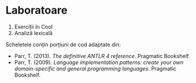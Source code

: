 # Laboratoare

1. Exerciții în Cool
2. Analiză lexicală

Scheletele conțin porțiuni de cod adaptate din:

- Parr, T. (2013). *The definitive ANTLR 4 reference*. Pragmatic Bookshelf.
- Parr, T. (2009). *Language implementation patterns:
create your own domain-specific and general
programming languages*. Pragmatic Bookshelf.
